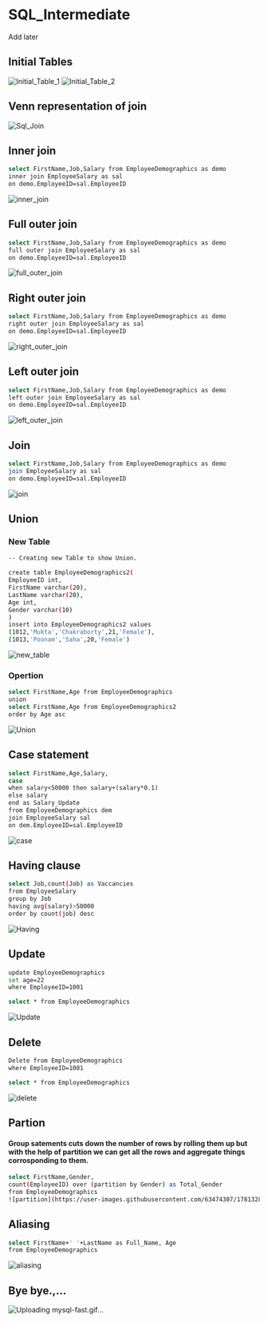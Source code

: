 # SQL_Intermediate
Add later
## Initial Tables
![Initial_Table_1](https://user-images.githubusercontent.com/63474307/178132848-3717377a-54d1-47a1-a7ee-e8021c000e88.jpg)
![Initial_Table_2](https://user-images.githubusercontent.com/63474307/178132850-44181882-4d73-4528-a76e-8febc098431e.jpg)
## Venn representation of join
![Sql_Join](https://user-images.githubusercontent.com/63474307/178132883-723f65d8-3d6c-44b8-a3a1-21fb43caa003.jpg)
## Inner join
```bash
select FirstName,Job,Salary from EmployeeDemographics as demo
inner join EmployeeSalary as sal
on demo.EmployeeID=sal.EmployeeID
```
![inner_join](https://user-images.githubusercontent.com/63474307/178132852-b145b1a4-9142-46d5-ab96-adbe2ebd9bbf.jpg)
## Full outer join
```bash
select FirstName,Job,Salary from EmployeeDemographics as demo
full outer join EmployeeSalary as sal
on demo.EmployeeID=sal.EmployeeID
```
![full_outer_join](https://user-images.githubusercontent.com/63474307/178132854-d06ea412-1d2b-44d8-9ecd-3ed9f0a0766f.jpg)
## Right outer join
```bash
select FirstName,Job,Salary from EmployeeDemographics as demo
right outer join EmployeeSalary as sal
on demo.EmployeeID=sal.EmployeeID
```
![right_outer_join](https://user-images.githubusercontent.com/63474307/178132856-87d063ba-b463-447c-a453-3669f83307bc.jpg)
## Left outer join
```bash
select FirstName,Job,Salary from EmployeeDemographics as demo
left outer join EmployeeSalary as sal
on demo.EmployeeID=sal.EmployeeID
```
![left_outer_join](https://user-images.githubusercontent.com/63474307/178132859-3b3779a3-7236-414f-84e7-92c8d592b11b.jpg)
## Join
```bash
select FirstName,Job,Salary from EmployeeDemographics as demo
join EmployeeSalary as sal
on demo.EmployeeID=sal.EmployeeID
```
![join](https://user-images.githubusercontent.com/63474307/178132860-3fa6f439-33d7-4f39-b534-6733a3c3fb1c.jpg)
## Union
### New Table 
```bash
-- Creating new Table to show Union.

create table EmployeeDemographics2(
EmployeeID int,
FirstName varchar(20),
LastName varchar(20),
Age int,
Gender varchar(10)
)
insert into EmployeeDemographics2 values
(1012,'Mukta','Chakraborty',21,'Female'),
(1013,'Poonam','Saha',20,'Female')
```
![new_table](https://user-images.githubusercontent.com/63474307/178133472-ef48b5b1-cd5d-4ee1-a530-ae4030c260ea.jpg)
### Opertion
```bash
select FirstName,Age from EmployeeDemographics
union
select FirstName,Age from EmployeeDemographics2
order by Age asc
```
![Union](https://user-images.githubusercontent.com/63474307/178132862-4b7f654e-6c76-4223-a3bd-abb383362da9.jpg)
## Case statement
```bash
select FirstName,Age,Salary,
case
when salary<50000 then salary+(salary*0.1)
else salary
end as Salary_Update
from EmployeeDemographics dem
join EmployeeSalary sal 
on dem.EmployeeID=sal.EmployeeID
```
![case](https://user-images.githubusercontent.com/63474307/178132866-75b2cac7-55fc-4c10-b2a5-e20ac89ecf32.jpg)
## Having clause
```bash
select Job,count(Job) as Vaccancies 
from EmployeeSalary
group by Job
having avg(salary)>50000
order by count(job) desc
```
![Having](https://user-images.githubusercontent.com/63474307/178132869-934cbc7e-2308-430e-97c4-0535777051fd.jpg)
## Update
```bash
update EmployeeDemographics
set age=22 
where EmployeeID=1001

select * from EmployeeDemographics
```
![Update](https://user-images.githubusercontent.com/63474307/178132872-829960a2-f779-42ed-99df-be5398ab2e45.jpg)
## Delete
```bash
Delete from EmployeeDemographics 
where EmployeeID=1001

select * from EmployeeDemographics
```
![delete](https://user-images.githubusercontent.com/63474307/178132873-bf2c7975-ec46-44f9-bbe3-6f3985c40c05.jpg)
## Partion
#### Group satements cuts down the number of rows by rolling them up but with the help of partition we can get all the rows and aggregate things corrosponding to them.
```bash
select FirstName,Gender,
count(EmployeeID) over (partition by Gender) as Total_Gender
from EmployeeDemographics
![partition](https://user-images.githubusercontent.com/63474307/178132874-e13ca4ae-a4fb-4a6f-8ff7-5a64cb3d0164.jpg)
```
## Aliasing
```bash
select FirstName+' '+LastName as Full_Name, Age 
from EmployeeDemographics
```
![aliasing](https://user-images.githubusercontent.com/63474307/178135705-cc87b1ee-ac43-4729-baae-81dbbc6914ae.jpg)
## Bye bye.,...
![Uploading mysql-fast.gif…]()
